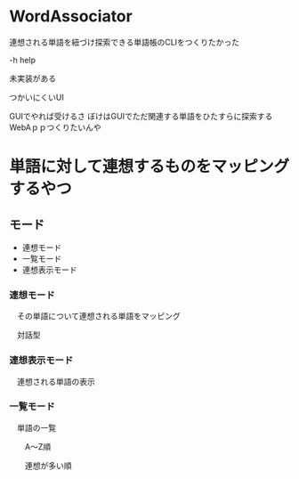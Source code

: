 # WordAssociator
連想される単語を紐づけ探索できる単語帳のCLIをつくりたかった


-h 
help

未実装がある

つかいにくいUI

GUIでやれば受けるさ
ぼけはGUIでただ関連する単語をひたすらに探索するWebAｐｐつくりたいんや





# 単語に対して連想するものをマッピングするやつ

## モード
- 連想モード
- 一覧モード
- 連想表示モード

### 連想モード
　その単語について連想される単語をマッピング
 
　対話型

### 連想表示モード
　連想される単語の表示

### 一覧モード
　単語の一覧
 
　　A～Z順
  
　　連想が多い順
  
